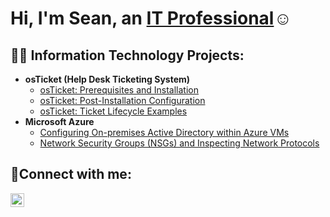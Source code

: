 <h1>Hi, I'm Sean, an <a href="https://www.linkedin.com/in/sean-maldonado-b63a4a281/">IT Professional</a>☺</h1>

<h2>👨‍💻 Information Technology Projects:</h2>

- <b>osTicket (Help Desk Ticketing System)</b>
  - [osTicket: Prerequisites and Installation](https://github.com/seanmaldonadooo/osticket-prereqs)
  - [osTicket: Post-Installation Configuration](https://github.com/seanmaldonadooo/post-install-config)
  - [osTicket: Ticket Lifecycle Examples](https://github.com/seanmaldonadooo/ticket-lifecycle)
- <b>Microsoft Azure</b>
  - [Configuring On-premises Active Directory within Azure VMs](https://github.com/seanmaldonadooo/configure-ad)
  - [Network Security Groups (NSGs) and Inspecting Network Protocols](https://github.com/seanmaldonadooo/azure-network-protocols)

<h2>🤳Connect with me:</h2>

[<img align="left" alt="Josh | LinkedIn" width="22px" src="https://cdn.jsdelivr.net/npm/simple-icons@v3/icons/linkedin.svg" />][linkedin]

[linkedin]: https://linkedin.com/in/Josh
